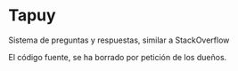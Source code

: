 # Tapuy

Sistema de preguntas y respuestas, similar a StackOverflow

El código fuente, se ha borrado por petición de los dueños.
